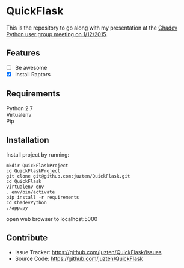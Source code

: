 QuickFlask
========

This is the repository to go along with my presentation at the [Chadev Python user group meeting on 1/12/2015](http://www.meetup.com/Chattanooga-Python-User-Group/events/219356916/). 


Features
--------

- [ ] Be awesome
- [x] Install Raptors

Requirements
------------
Python 2.7    
Virtualenv    
Pip    

Installation
------------

Install project by running:

    mkdir QuickFlaskProject
    cd QuickFlaskProject
    git clone git@github.com:juzten/QuickFlask.git
    cd QuickFlask
    virtualenv env
    . env/bin/activate
    pip install -r requirements
    cd ChadevPython
    ./app.py
    
  open web browser to localhost:5000

Contribute
----------

- Issue Tracker: https://github.com/juzten/QuickFlask/issues
- Source Code: https://github.com/juzten/QuickFlask
